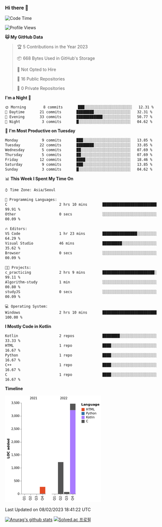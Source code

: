### Hi there 👋
<!--START_SECTION:waka-->
![Code Time](http://img.shields.io/badge/Code%20Time-6%20hrs%2017%20mins-blue)

![Profile Views](http://img.shields.io/badge/Profile%20Views-14-blue)

**🐱 My GitHub Data** 

> 🏆 5 Contributions in the Year 2023
 > 
> 📦 668 Bytes Used in GitHub's Storage 
 > 
> 🚫 Not Opted to Hire
 > 
> 📜 16 Public Repositories 
 > 
> 🔑 0 Private Repositories  
 > 
**I'm a Night 🦉** 

```text
🌞 Morning        8 commits       ███░░░░░░░░░░░░░░░░░░░░░░   12.31 % 
🌆 Daytime       21 commits       ████████░░░░░░░░░░░░░░░░░   32.31 % 
🌃 Evening       33 commits       ████████████░░░░░░░░░░░░░   50.77 % 
🌙 Night          3 commits       █░░░░░░░░░░░░░░░░░░░░░░░░   04.62 % 

```
📅 **I'm Most Productive on Tuesday** 

```text
Monday           9 commits       ███░░░░░░░░░░░░░░░░░░░░░░   13.85 % 
Tuesday         22 commits       ████████░░░░░░░░░░░░░░░░░   33.85 % 
Wednesday        5 commits       ██░░░░░░░░░░░░░░░░░░░░░░░   07.69 % 
Thursday         5 commits       ██░░░░░░░░░░░░░░░░░░░░░░░   07.69 % 
Friday          12 commits       ████░░░░░░░░░░░░░░░░░░░░░   18.46 % 
Saturday         9 commits       ███░░░░░░░░░░░░░░░░░░░░░░   13.85 % 
Sunday           3 commits       █░░░░░░░░░░░░░░░░░░░░░░░░   04.62 % 

```


📊 **This Week I Spent My Time On** 

```text
⌚︎ Time Zone: Asia/Seoul

💬 Programming Languages: 
C                        2 hrs 10 mins       █████████████████████████   99.91 % 
Other                    0 secs              ░░░░░░░░░░░░░░░░░░░░░░░░░   00.09 % 

🔥 Editors: 
VS Code                  1 hr 23 mins        ████████████████░░░░░░░░░   64.29 % 
Visual Studio            46 mins             █████████░░░░░░░░░░░░░░░░   35.62 % 
Browser                  0 secs              ░░░░░░░░░░░░░░░░░░░░░░░░░   00.09 % 

🐱‍💻 Projects: 
c_practicing             2 hrs 9 mins        ████████████████████████░   99.11 % 
Algorithm-study          1 min               ░░░░░░░░░░░░░░░░░░░░░░░░░   00.80 % 
studyJS                  0 secs              ░░░░░░░░░░░░░░░░░░░░░░░░░   00.09 % 

💻 Operating System: 
Windows                  2 hrs 10 mins       █████████████████████████   100.00 % 

```

**I Mostly Code in Kotlin** 

```text
Kotlin                   2 repos             ████████░░░░░░░░░░░░░░░░░   33.33 % 
HTML                     1 repo              ████░░░░░░░░░░░░░░░░░░░░░   16.67 % 
Python                   1 repo              ████░░░░░░░░░░░░░░░░░░░░░   16.67 % 
C++                      1 repo              ████░░░░░░░░░░░░░░░░░░░░░   16.67 % 
C                        1 repo              ████░░░░░░░░░░░░░░░░░░░░░   16.67 % 

```


**Timeline**

![Chart not found](https://raw.githubusercontent.com/heosumin518/heosumin518/main/charts/bar_graph.png) 


 Last Updated on 08/02/2023 18:41:22 UTC
<!--END_SECTION:waka-->
[![Anurag's github stats](https://github-readme-stats.vercel.app/api?username=heosumin518)](https://github.com/anuraghazra/github-readme-stats)
[![Solved.ac
프로필](http://mazassumnida.wtf/api/v2/generate_badge?boj=heosumin)](https://solved.ac/heosumin)
